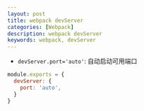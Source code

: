 ```yaml
---
layout: post
title: webpack devServer
categories: [Webpack]
description: webpack devServer
keywords: webpack, devServer
---
```


* `devServer.port='auto'`: 自动启动可用端口

```javascript
module.exports = {
  devServer: {
    port: 'auto',
  }
}
```
